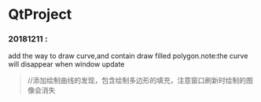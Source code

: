 # QtProject
### 20181211 :
add the way to draw curve,and contain draw filled polygon.note:the curve will disappear when window update
> //添加绘制曲线的发现，包含绘制多边形的填充，注意窗口刷新时绘制的图像会消失
